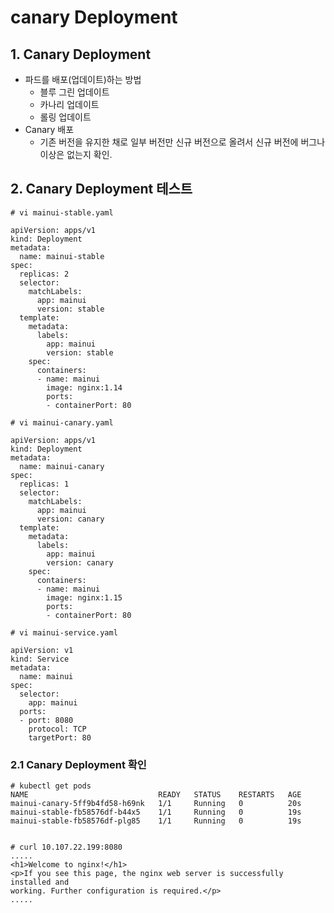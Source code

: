 # canary Deployment

## 1. Canary Deployment

- 파드를 배포(업데이트)하는 방법
  - 블루 그린 업데이트
  - 카나리 업데이트
  - 롤링 업데이트
- Canary 배포
  - 기존 버전을 유지한 채로 일부 버전만 신규 버전으로 올려서 
    신규 버전에 버그나 이상은 없는지 확인.

## 2. Canary Deployment 테스트

```text
# vi mainui-stable.yaml

apiVersion: apps/v1
kind: Deployment
metadata:
  name: mainui-stable
spec:
  replicas: 2
  selector:
    matchLabels:
      app: mainui
      version: stable
  template:
    metadata:
      labels:
        app: mainui
        version: stable
    spec:
      containers:
      - name: mainui
        image: nginx:1.14
        ports:
        - containerPort: 80    
```

```text
# vi mainui-canary.yaml

apiVersion: apps/v1
kind: Deployment
metadata:
  name: mainui-canary
spec:
  replicas: 1
  selector:
    matchLabels:
      app: mainui
      version: canary
  template:
    metadata:
      labels:
        app: mainui
        version: canary
    spec:
      containers:
      - name: mainui
        image: nginx:1.15
        ports:
        - containerPort: 80    
```

```text
# vi mainui-service.yaml

apiVersion: v1
kind: Service
metadata:
  name: mainui
spec:
  selector:
    app: mainui
  ports:
  - port: 8080
    protocol: TCP
    targetPort: 80
```

### 2.1 Canary Deployment 확인
```text
# kubectl get pods
NAME                             READY   STATUS    RESTARTS   AGE
mainui-canary-5ff9b4fd58-h69nk   1/1     Running   0          20s
mainui-stable-fb58576df-b44x5    1/1     Running   0          19s
mainui-stable-fb58576df-plg85    1/1     Running   0          19s


# curl 10.107.22.199:8080
.....
<h1>Welcome to nginx!</h1>
<p>If you see this page, the nginx web server is successfully installed and
working. Further configuration is required.</p>
.....
```